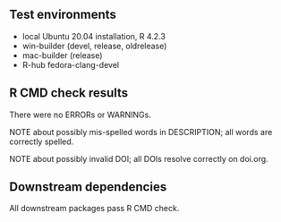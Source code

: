 ## Test environments

- local Ubuntu 20.04 installation, R 4.2.3
- win-builder (devel, release, oldrelease)
- mac-builder (release)
- R-hub fedora-clang-devel

## R CMD check results

There were no ERRORs or WARNINGs.

NOTE about possibly mis-spelled words in DESCRIPTION; all words are correctly spelled.

NOTE about possibly invalid DOI; all DOIs resolve correctly on doi.org.

## Downstream dependencies

All downstream packages pass R CMD check.

